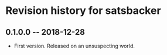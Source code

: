 # Revision history for satsbacker

## 0.1.0.0 -- 2018-12-28

* First version. Released on an unsuspecting world. 
